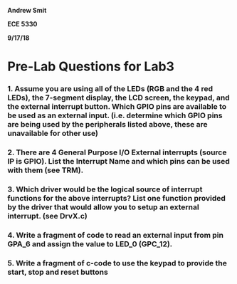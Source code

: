 __Andrew Smit__

__ECE 5330__

__9/17/18__

# Pre-Lab Questions for Lab3

### 1.  Assume you are using all of the LEDs (RGB and the 4 red LEDs), the 7-segment display, the LCD screen, the keypad, and the external interrupt button. Which GPIO pins are available to be used as an external input. (i.e. determine which GPIO pins are being used by the peripherals listed above, these are unavailable for other use) 



### 2. There are 4 General Purpose I/O External interrupts (source IP is GPIO). List the Interrupt Name and which pins can be used with them (see TRM).  



### 3. Which driver would be the logical source of interrupt functions for the above interrupts? List one function provided by the driver that would allow you to setup an external interrupt. (see DrvX.c) 



### 4. Write a fragment of code to read an external input from pin GPA_6 and assign the value to LED_0 (GPC_12).  



### 5. Write a fragment of c-code to use the keypad to provide the start, stop and reset buttons 

